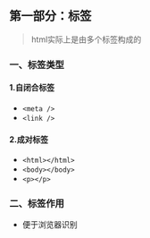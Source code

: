 ## 第一部分：标签

> html实际上是由多个标签构成的

### 一、标签类型

#### 1.自闭合标签

* `<meta />`
* `<link />`

#### 2.成对标签

* `<html></html>`
* `<body></body>`
* `<p></p>`

### 二、标签作用

* 便于浏览器识别

